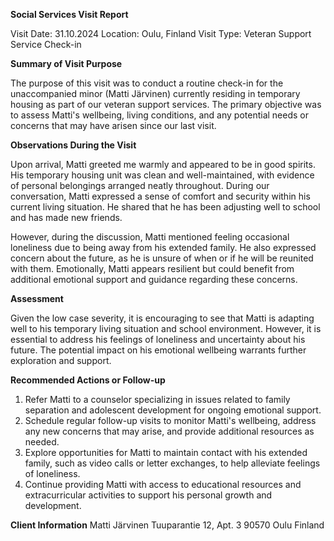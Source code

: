  **Social Services Visit Report**

Visit Date: 31.10.2024
Location: Oulu, Finland
Visit Type: Veteran Support Service Check-in

**Summary of Visit Purpose**

The purpose of this visit was to conduct a routine check-in for the unaccompanied minor (Matti Järvinen) currently residing in temporary housing as part of our veteran support services. The primary objective was to assess Matti's wellbeing, living conditions, and any potential needs or concerns that may have arisen since our last visit.

**Observations During the Visit**

Upon arrival, Matti greeted me warmly and appeared to be in good spirits. His temporary housing unit was clean and well-maintained, with evidence of personal belongings arranged neatly throughout. During our conversation, Matti expressed a sense of comfort and security within his current living situation. He shared that he has been adjusting well to school and has made new friends.

However, during the discussion, Matti mentioned feeling occasional loneliness due to being away from his extended family. He also expressed concern about the future, as he is unsure of when or if he will be reunited with them. Emotionally, Matti appears resilient but could benefit from additional emotional support and guidance regarding these concerns.

**Assessment**

Given the low case severity, it is encouraging to see that Matti is adapting well to his temporary living situation and school environment. However, it is essential to address his feelings of loneliness and uncertainty about his future. The potential impact on his emotional wellbeing warrants further exploration and support.

**Recommended Actions or Follow-up**

1. Refer Matti to a counselor specializing in issues related to family separation and adolescent development for ongoing emotional support.
2. Schedule regular follow-up visits to monitor Matti's wellbeing, address any new concerns that may arise, and provide additional resources as needed.
3. Explore opportunities for Matti to maintain contact with his extended family, such as video calls or letter exchanges, to help alleviate feelings of loneliness.
4. Continue providing Matti with access to educational resources and extracurricular activities to support his personal growth and development.

**Client Information**
Matti Järvinen
Tuuparantie 12, Apt. 3
90570 Oulu
Finland